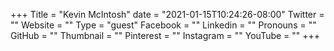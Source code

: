 +++
Title = "Kevin McIntosh"
date = "2021-01-15T10:24:26-08:00"
Twitter = ""
Website = ""
Type = "guest"
Facebook = ""
Linkedin = ""
Pronouns = ""
GitHub = ""
Thumbnail = ""
Pinterest = ""
Instagram = ""
YouTube = ""
+++

